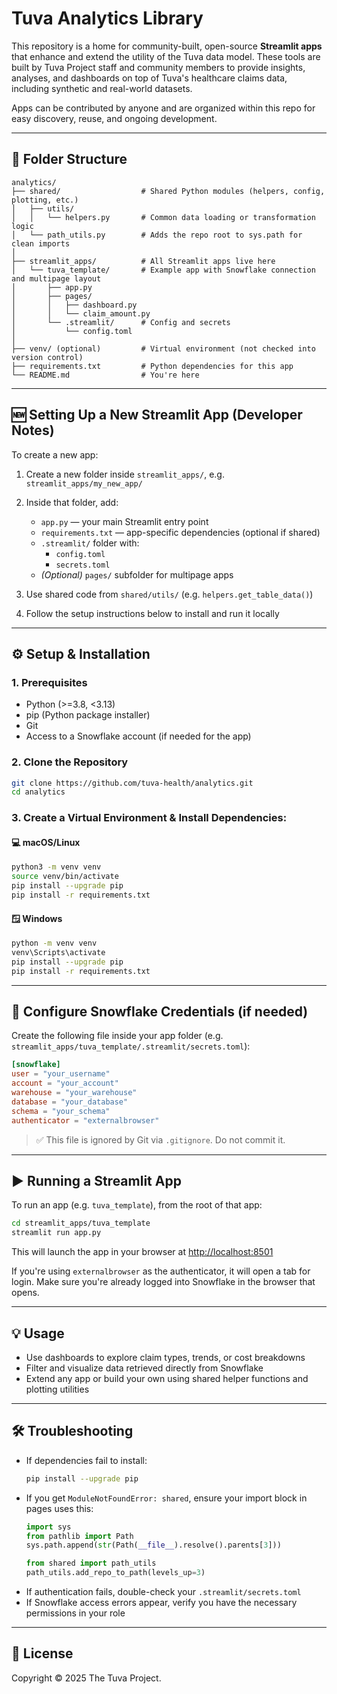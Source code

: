 # Tuva Analytics Library

This repository is a home for community-built, open-source **Streamlit apps** that enhance and extend the utility of the Tuva data model. These tools are built by Tuva Project staff and community members to provide insights, analyses, and dashboards on top of Tuva's healthcare claims data, including synthetic and real-world datasets.

Apps can be contributed by anyone and are organized within this repo for easy discovery, reuse, and ongoing development.

---

## 📁 Folder Structure

```
analytics/
├── shared/                  # Shared Python modules (helpers, config, plotting, etc.)
│   ├── utils/
│   │   └── helpers.py       # Common data loading or transformation logic
│   └── path_utils.py        # Adds the repo root to sys.path for clean imports
│
├── streamlit_apps/          # All Streamlit apps live here
│   └── tuva_template/       # Example app with Snowflake connection and multipage layout
│       ├── app.py
│       ├── pages/
│       │   ├── dashboard.py
│       │   └── claim_amount.py
│       └── .streamlit/      # Config and secrets
│           └── config.toml
│
├── venv/ (optional)         # Virtual environment (not checked into version control)
├── requirements.txt         # Python dependencies for this app
└── README.md                # You're here
```

---

## 🆕 Setting Up a New Streamlit App (Developer Notes)

To create a new app:

1. Create a new folder inside `streamlit_apps/`, e.g. `streamlit_apps/my_new_app/`

2. Inside that folder, add:
   - `app.py` — your main Streamlit entry point  
   - `requirements.txt` — app-specific dependencies (optional if shared)  
   - `.streamlit/` folder with:
     - `config.toml`
     - `secrets.toml`
   - *(Optional)* `pages/` subfolder for multipage apps

3. Use shared code from `shared/utils/` (e.g. `helpers.get_table_data()`)

4. Follow the setup instructions below to install and run it locally

---

## ⚙️ Setup & Installation

### 1. Prerequisites
- Python (>=3.8, <3.13)
- pip (Python package installer)
- Git
- Access to a Snowflake account (if needed for the app)

### 2. Clone the Repository

```bash
git clone https://github.com/tuva-health/analytics.git
cd analytics
```

### 3. Create a Virtual Environment & Install Dependencies:

#### 💻 macOS/Linux
```bash
python3 -m venv venv
source venv/bin/activate
pip install --upgrade pip
pip install -r requirements.txt
```

#### 🪟 Windows
```bash
python -m venv venv
venv\Scripts\activate
pip install --upgrade pip
pip install -r requirements.txt
```

---

## 🔐 Configure Snowflake Credentials (if needed)

Create the following file inside your app folder (e.g. `streamlit_apps/tuva_template/.streamlit/secrets.toml`):

```toml
[snowflake]
user = "your_username"
account = "your_account"
warehouse = "your_warehouse"
database = "your_database"
schema = "your_schema"
authenticator = "externalbrowser"
```

> ✅ This file is ignored by Git via `.gitignore`. Do not commit it.

---

## ▶️ Running a Streamlit App

To run an app (e.g. `tuva_template`), from the root of that app:

```bash
cd streamlit_apps/tuva_template
streamlit run app.py
```

This will launch the app in your browser at [http://localhost:8501](http://localhost:8501)

If you're using `externalbrowser` as the authenticator, it will open a tab for login. Make sure you're already logged into Snowflake in the browser that opens.

---

## 💡 Usage
- Use dashboards to explore claim types, trends, or cost breakdowns
- Filter and visualize data retrieved directly from Snowflake
- Extend any app or build your own using shared helper functions and plotting utilities

---

## 🛠️ Troubleshooting

- If dependencies fail to install:
  ```bash
  pip install --upgrade pip
  ```
- If you get `ModuleNotFoundError: shared`, ensure your import block in pages uses this:
  ```python
  import sys
  from pathlib import Path
  sys.path.append(str(Path(__file__).resolve().parents[3]))

  from shared import path_utils
  path_utils.add_repo_to_path(levels_up=3)
  ```
- If authentication fails, double-check your `.streamlit/secrets.toml`
- If Snowflake access errors appear, verify you have the necessary permissions in your role

---

## 📄 License

Copyright © 2025 The Tuva Project.

